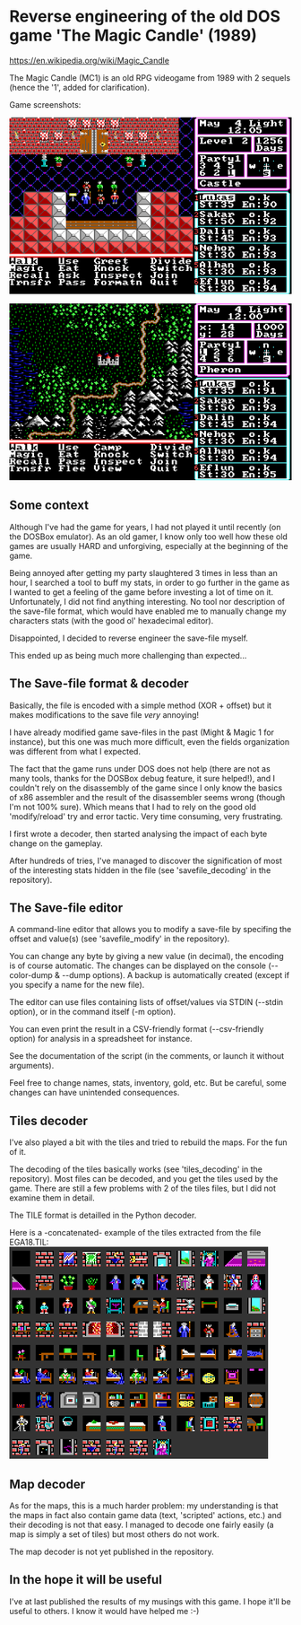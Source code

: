 Reverse engineering of the old DOS game 'The Magic Candle' (1989)
===============================================================

https://en.wikipedia.org/wiki/Magic_Candle

The Magic Candle (MC1) is an old RPG videogame from 1989 with 2 sequels (hence the '1', added for clarification).

Game screenshots:

![Castle map example](https://github.com/lglearn/magic-candle-1-reverse-eng/blob/master/mc1_map_castle.png "Castle screenshot")

![Outside map example](https://github.com/lglearn/magic-candle-1-reverse-eng/blob/master/mc1_map_outside.png "Map screenshot")

Some context
------------

Although I've had the game for years, I had not played it until recently (on the DOSBox emulator). As an old gamer, I know only too well how these old games are usually HARD and unforgiving, especially at the beginning of the game. 

Being annoyed after getting my party slaughtered 3 times in less than an hour, I searched a tool to buff my stats, in order to go further in the game as I wanted to get a feeling of the game before investing a lot of time on it. Unfortunately, I did not find anything interesting. No tool nor description of the save-file format, which would have enabled me to manually change my characters stats (with the good ol' hexadecimal editor).

Disappointed, I decided to reverse engineer the save-file myself.

This ended up as being much more challenging than expected...

The Save-file format & decoder
------------------------------

Basically, the file is encoded with a simple method (XOR <magic value> + offset) but it makes modifications to the save file _very_ annoying!

I have already modified game save-files in the past (Might & Magic 1 for instance), but this one was much more difficult, even the fields organization was different from what I expected.

The fact that the game runs under DOS does not help (there are not as many tools, thanks for the DOSBox debug feature, it sure helped!), and I couldn't rely on the disassembly of the game since I only know the basics of x86 assembler and the result of the disassembler seems wrong (though I'm not 100% sure). Which means that I had to rely on the good old 'modify/reload' try and error tactic. Very time consuming, very frustrating.

I first wrote a decoder, then started analysing the impact of each byte change on the gameplay.

After hundreds of tries, I've managed to discover the signification of most of the interesting stats hidden in the file (see 'savefile_decoding' in the repository).

The Save-file editor
--------------------

A command-line editor that allows you to modify a save-file by specifing the offset and value(s) (see 'savefile_modify' in the repository). 

You can change any byte by giving a new value (in decimal), the encoding is of course automatic. The changes can be displayed on the console (--color-dump & --dump options). A backup is automatically created (except if you specify a name for the new file).

The editor can use files containing lists of offset/values via STDIN (--stdin option), or in the command itself (-m option).

You can even print the result in a CSV-friendly format (--csv-friendly option) for analysis in a spreadsheet for instance.

See the documentation of the script (in the comments, or launch it without arguments).

Feel free to change names, stats, inventory, gold, etc. But be careful, some changes can have unintended consequences.

Tiles decoder
-------------

I've also played a bit with the tiles and tried to rebuild the maps. For the fun of it.

The decoding of the tiles basically works (see 'tiles_decoding' in the repository). Most files can be decoded, and you get the tiles used by the game. There are still a few problems with 2 of the tiles files, but I did not examine them in detail.

The TILE format is detailled in the Python decoder.

Here is a -concatenated- example of the tiles extracted from the file EGA18.TIL:
![Tiles example](https://github.com/lglearn/magic-candle-1-reverse-eng/blob/master/tiles_decoding/EGA18.TIL__extracted_tiles.png)

Map decoder
-----------

As for the maps, this is a much harder problem: my understanding is that the maps in fact also contain game data (text, 'scripted' actions, etc.) and their decoding is not that easy. I managed to decode one fairly easily (a map is simply a set of tiles) but most others do not work.

The map decoder is not yet published in the repository.

In the hope it will be useful
-----------------------------

I've at last published the results of my musings with this game. I hope it'll be useful to others. I know it would have helped me :-)
